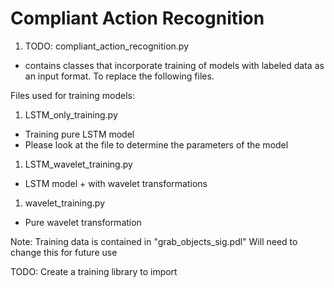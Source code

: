 Compliant Action Recognition
============================


1. TODO: compliant_action_recognition.py
* contains classes that incorporate training of models with labeled data
as an input format. To replace the following files.



Files used for training models:

1. LSTM_only_training.py
* Training pure LSTM model
* Please look at the file to determine the parameters of the model

1. LSTM_wavelet_training.py
* LSTM model + with wavelet transformations

1. wavelet_training.py
* Pure wavelet transformation



Note: Training data is contained in "grab_objects_sig.pdl"
Will need to change this for future use

TODO: Create a training library to import

